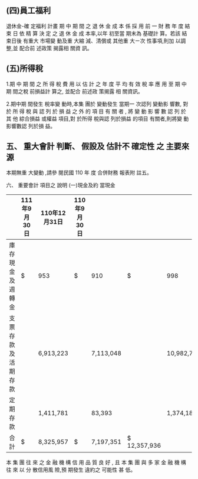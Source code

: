 
## (四)員工福利

退休金-確 定福利 計畫 期 中 期 間 之 退 休 金 成 本 係 採 用 前 一 財 務 年 度 結 束 日 依 精 算 決 定 之 退 休 金 成 本率,以年 初至當 期末為 基礎計 算。若該 結束日後 有重大 市場變 動及重 大縮 減、清償或 其他重 大ㄧ次 性事項,則加 以調整,並 配合前 述政策 揭露相 關資 訊。

## (五)所得稅

1.期 中 期 間 之 所 得 稅 費 用 以 估 計 之 年 度 平 均 有 效 稅 率 應 用 至 期 中 期 間之稅 前損益計 算之, 並配合 前述政 策揭露 相 關資訊。

2.期中期 間發生 稅率變 動時,本集 團於 變動發生 當期一 次認列 變動影 響數, 對 於 所 得 稅 與 認 列 於 損 益 之 外 的 項 目 有 關 者 , 將 變 動 影 響 數 認 列 於 其 他 綜合損益 或權益 項目,對 於所得 稅與認 列於損益 的項目 有關者,則將變 動 影響數認 列於損 益。

## 五、 重大會計 判斷、 假設及 估計不 確定性 之 主要來源

本期無重 大變動 ,請參 閱民國 110 年 度 合併財務 報表附 註五。

六、 重要會計 項目之 說明
(一)現金及約 當現金

|                    | 111年9月30日   | 110年12月31日   | 110年9月30日   |           |              |            |
|--------------------|----------------|-----------------|----------------|-----------|--------------|------------|
| 庫存現金及週轉金   | $              | 953             | $              | 910       | $            | 998        |
| 支票存款及活期存款 |                | 6,913,223       |                | 7,113,048 |              | 10,982,754 |
| 定期存款           |                | 1,411,781       |                | 83,393    |              | 1,374,184  |
| 合計               | $              | 8,325,957       | $              | 7,197,351 | $ 12,357,936 |            |

本 集 團 往 來 之 金 融 機 構 信 用 品 質 良 好 , 且 本 集 團 與 多 家 金 融 機 構 往 來 以 分 散信用風 險,預 期發生 違約之 可能性 甚 低。